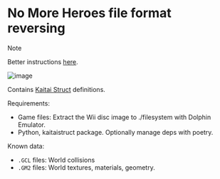 # No More Heroes file format reversing

> [!NOTE]  
> Better instructions [here](https://sevonj.github.io/nmh_reverse/tools/nmh_reverse_scripts/).

![image](https://github.com/user-attachments/assets/625044d5-f970-4bf6-aafe-20b4fb902551)

Contains [Kaitai Struct](https://kaitai.io/) definitions.

Requirements:
- Game files: Extract the Wii disc image to ./filesystem with Dolphin Emulator.
- Python, kaitaistruct package. Optionally manage deps with poetry.

Known data:
- `.GCL` files: World collisions
- `.GM2` files: World textures, materials, geometry.
